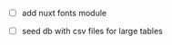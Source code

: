 - [ ] add nuxt fonts module
- [ ] seed db with csv files for large tables



<!-- 
TO FIX:

- Show warning when the user exceeds rate limit.
- Test update func for settings


 -->